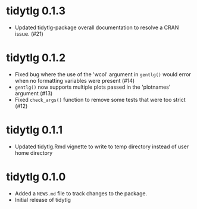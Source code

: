 # tidytlg 0.1.3

* Updated tidytlg-package overall documentation to resolve a CRAN issue. (#21)

# tidytlg 0.1.2

* Fixed bug where the use of the 'wcol' argument in `gentlg()` would error when no formatting variables were present (#14)
* `gentlg()` now supports multiple plots passed in the 'plotnames' argument (#13)
* Fixed `check_args()` function to remove some tests that were too strict (#12)

# tidytlg 0.1.1

* Updated tidytlg.Rmd vignette to write to temp directory instead of user home directory

# tidytlg 0.1.0

* Added a `NEWS.md` file to track changes to the package.
* Initial release of tidytlg
